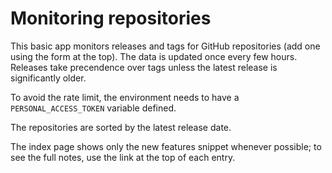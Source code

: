 # Monitoring repositories

This basic app monitors releases and tags for GitHub repositories (add one using the form at the top). The data is updated once every few hours. Releases take precendence over tags unless the latest release is significantly older.

To avoid the rate limit, the environment needs to have a `PERSONAL_ACCESS_TOKEN` variable defined.

The repositories are sorted by the latest release date.

The index page shows only the new features snippet whenever possible; to see the full notes, use the link at the top of each entry.
